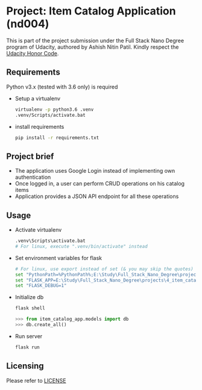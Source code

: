 Project: Item Catalog Application (nd004)
=========================================
This is part of the project submission under the Full Stack Nano Degree program of Udacity, authored by Ashish Nitin Patil. Kindly respect the [Udacity Honor Code](https://udacity.zendesk.com/hc/en-us/articles/210667103-What-is-the-Udacity-Honor-Code-).


Requirements
------------
Python v3.x (tested with 3.6 only) is required  
- Setup a virtualenv
    ```bash
    virtualenv -p python3.6 .venv
    .venv/Scripts/activate.bat
    ```
- install requirements
    ```bash
    pip install -r requirements.txt
    ```

Project brief
-------------
- The application uses Google Login instead of implementing own authentication
- Once logged in, a user can perform CRUD operations on his catalog items
- Application provides a JSON API endpoint for all these operations

Usage
-----
- Activate virtualenv
    ```bash
    .venv\Scripts\activate.bat
    # For linux, execute ".venv/bin/activate" instead
    ```
- Set environment variables for flask
    ```bash
    # For linux, use export instead of set (& you may skip the quotes)
    set "PythonPath=%PythonPath%;E:\Study\Full_Stack_Nano_Degree\projects\4_item_catalog_application"
    set "FLASK_APP=E:\Study\Full_Stack_Nano_Degree\projects\4_item_catalog_application\server.py"
    set "FLASK_DEBUG=1"
    ```
- Initialize db
    ```bash
    flask shell
    ```
    ```python
    >>> from item_catalog_app.models import db
    >>> db.create_all()
    ```
- Run server
    ```bash
    flask run
    ```

Licensing
---------
Please refer to [LICENSE](/LICENSE)
